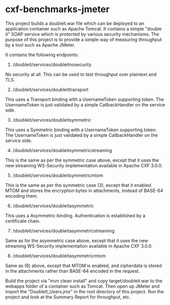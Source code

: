 cxf-benchmarks-jmeter
===========

This project builds a doubleit.war file which can be deployed to an application
container such as Apache Tomcat. It contains a simple "double it" SOAP service
which is protected by various security mechanisms. The purpose of this project
is to provide a simple way of measuring throughput by a tool such as Apache
JMeter.

It contains the following endpoints:

1) /doubleit/services/doubleitnosecurity

No security at all. This can be used to test throughput over plaintext and
TLS.

2) /doubleit/services/doubleittransport

This uses a Transport binding with a UsernameToken supporting token. The
UsernameToken is just validated by a simple CallbackHandler on the service
side. 

3) /doubleit/services/doubleitsymmetric

This uses a Symmetric binding with a UsernameToken supporting token. The
UsernameToken is just validated by a simple CallbackHandler on the service
side. 

4) /doubleit/services/doubleitsymmetricstreaming

This is the same as per the symmetric case above, except that it uses the 
new streaming WS-Security implementation available in Apache CXF 3.0.0.

5) /doubleit/services/doubleitsymmetricmtom

This is the same as per the symmetric case (3), except that it enabled MTOM
and stores the encryption bytes in attachments, instead of BASE-64 encoding
them.

6) /doubleit/services/doubleitasymmetric

This uses a Asymmetric binding. Authentication is established by a certificate
chain.

7) /doubleit/services/doubleitasymmetricstreaming

Same as for the asymmetric case above, except that it uses the new streaming
WS-Security implementation available in Apache CXF 3.0.0.

8) /doubleit/services/doubleitasymmetricmtom

Same as (6) above, except that MTOM is enabled, and cipherdata is stored in
the attachments rather than BASE-64 encoded in the request.

Build the project via "mvn clean install" and copy target/doubleit.war to the
webapps folder of a container such as Tomcat. Then open up JMeter and import
the "DoubleIt_Users.jmx" in the root directory of this project. Run the project
and look at the Summary Report for throughput, etc.


